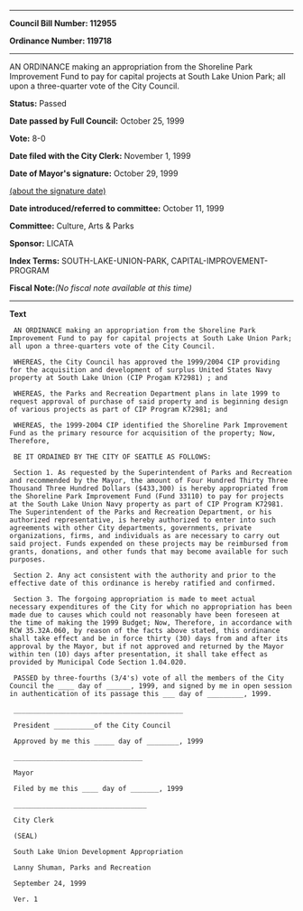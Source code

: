 

********

**Council Bill Number: 112955**
   
**Ordinance Number: 119718**
********

 AN ORDINANCE making an appropriation from the Shoreline Park Improvement Fund to pay for capital projects at South Lake Union Park; all upon a three-quarter vote of the City Council.

**Status:** Passed
   
**Date passed by Full Council:** October 25, 1999
   
**Vote:** 8-0
   
**Date filed with the City Clerk:** November 1, 1999
   
**Date of Mayor's signature:** October 29, 1999
   
[(about the signature date)](/~public/approvaldate.htm)
   
   
   
**Date introduced/referred to committee:** October 11, 1999
   
**Committee:** Culture, Arts & Parks
   
**Sponsor:** LICATA
   
   
**Index Terms:** SOUTH-LAKE-UNION-PARK, CAPITAL-IMPROVEMENT-PROGRAM

**Fiscal Note:**_(No fiscal note available at this time)_

********

**Text**
   
```
 AN ORDINANCE making an appropriation from the Shoreline Park Improvement Fund to pay for capital projects at South Lake Union Park; all upon a three-quarters vote of the City Council.

 WHEREAS, the City Council has approved the 1999/2004 CIP providing for the acquisition and development of surplus United States Navy property at South Lake Union (CIP Progam K72981) ; and

 WHEREAS, the Parks and Recreation Department plans in late 1999 to request approval of purchase of said property and is beginning design of various projects as part of CIP Program K72981; and

 WHEREAS, the 1999-2004 CIP identified the Shoreline Park Improvement Fund as the primary resource for acquisition of the property; Now, Therefore,

 BE IT ORDAINED BY THE CITY OF SEATTLE AS FOLLOWS:

 Section 1. As requested by the Superintendent of Parks and Recreation and recommended by the Mayor, the amount of Four Hundred Thirty Three Thousand Three Hundred Dollars ($433,300) is hereby appropriated from the Shoreline Park Improvement Fund (Fund 33110) to pay for projects at the South Lake Union Navy property as part of CIP Program K72981. The Superintendent of the Parks and Recreation Department, or his authorized representative, is hereby authorized to enter into such agreements with other City departments, governments, private organizations, firms, and individuals as are necessary to carry out said project. Funds expended on these projects may be reimbursed from grants, donations, and other funds that may become available for such purposes.

 Section 2. Any act consistent with the authority and prior to the effective date of this ordinance is hereby ratified and confirmed.

 Section 3. The forgoing appropriation is made to meet actual necessary expenditures of the City for which no appropriation has been made due to causes which could not reasonably have been foreseen at the time of making the 1999 Budget; Now, Therefore, in accordance with RCW 35.32A.060, by reason of the facts above stated, this ordinance shall take effect and be in force thirty (30) days from and after its approval by the Mayor, but if not approved and returned by the Mayor within ten (10) days after presentation, it shall take effect as provided by Municipal Code Section 1.04.020.

 PASSED by three-fourths (3/4's) vote of all the members of the City Council the ____ day of ______, 1999, and signed by me in open session in authentication of its passage this ___ day of _________, 1999.

 __________________________________________

 President __________of the City Council

 Approved by me this _____ day of ________, 1999

 ________________________________

 Mayor

 Filed by me this ____ day of _______, 1999

 _________________________________

 City Clerk

 (SEAL)

 South Lake Union Development Appropriation

 Lanny Shuman, Parks and Recreation

 September 24, 1999

 Ver. 1

```
